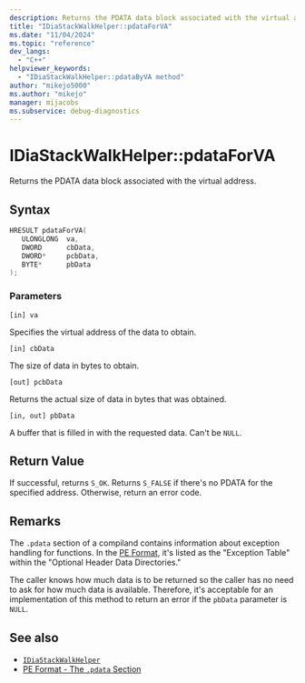 ```yaml
---
description: Returns the PDATA data block associated with the virtual address.
title: "IDiaStackWalkHelper::pdataForVA"
ms.date: "11/04/2024"
ms.topic: "reference"
dev_langs:
  - "C++"
helpviewer_keywords:
  - "IDiaStackWalkHelper::pdataByVA method"
author: "mikejo5000"
ms.author: "mikejo"
manager: mijacobs
ms.subservice: debug-diagnostics
---
```


# IDiaStackWalkHelper::pdataForVA

Returns the PDATA data block associated with the virtual address.

## Syntax

```C++
HRESULT pdataForVA( 
   ULONGLONG  va,
   DWORD      cbData,
   DWORD*     pcbData,
   BYTE*      pbData
);
```

### Parameters

 `[in] va`

Specifies the virtual address of the data to obtain.

 `[in] cbData`

The size of data in bytes to obtain.

 `[out] pcbData`

Returns the actual size of data in bytes that was obtained.

 `[in, out] pbData`

A buffer that is filled in with the requested data. Can't be `NULL`.

## Return Value

 If successful, returns `S_OK`. Returns `S_FALSE` if there's no PDATA for the specified address. Otherwise, return an error code.

## Remarks

 The `.pdata` section of a compiland contains information about exception handling for functions. In the [PE Format](https://learn.microsoft.com/en-us/windows/win32/debug/pe-format), it's listed as the "Exception Table" within the "Optional Header Data Directories."

 The caller knows how much data is to be returned so the caller has no need to ask for how much data is available. Therefore, it's acceptable for an implementation of this method to return an error if the `pbData` parameter is `NULL`.

## See also

- [`IDiaStackWalkHelper`](../../debugger/debug-interface-access/idiastackwalkhelper.md)
- [PE Format - The `.pdata` Section](https://learn.microsoft.com/windows/win32/debug/pe-format#the-pdata-section)
